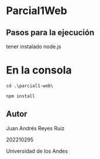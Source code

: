 # Parcial1Web

## Pasos para la ejecución
tener instalado node.js
# En la consola
``` cd .\parcial1-web\ ```

``` npm install ```

## Autor
Juan Andrés Reyes Ruiz

202210295

Universidad de los Andes
